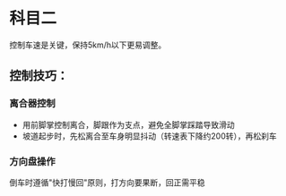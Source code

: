 # 科目二

控制车速是关键，保持5km/h以下更易调整。

## 控制技巧：

### 离合器控制

- 用前脚掌控制离合，脚跟作为支点，避免全脚掌踩踏导致滑动
- 坡道起步时，先松离合至车身明显抖动（转速表下降约200转），再松刹车

### 方向盘操作

倒车时遵循"快打慢回"原则，打方向要果断，回正需平稳


